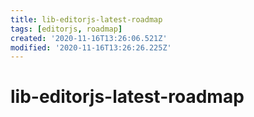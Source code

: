 ```yaml
---
title: lib-editorjs-latest-roadmap
tags: [editorjs, roadmap]
created: '2020-11-16T13:26:06.521Z'
modified: '2020-11-16T13:26:26.225Z'
---
```


# lib-editorjs-latest-roadmap
